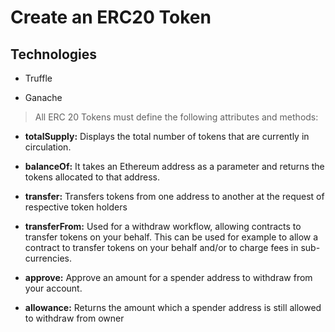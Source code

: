 # Create an ERC20 Token

## Technologies

- Truffle

- Ganache

> All ERC 20 Tokens must define the following attributes and methods:

- **totalSupply:** Displays the total number of tokens that are currently in circulation.

- **balanceOf:** It takes an Ethereum address as a parameter and returns the tokens allocated to that address.

- **transfer:** Transfers tokens from one address to another at the request of respective token holders

- **transferFrom:** Used for a withdraw workflow, allowing contracts to transfer tokens on your behalf. This can be used for example to allow a contract to transfer tokens on your behalf and/or to charge fees in sub-currencies.

- **approve:** Approve an amount for a spender address to withdraw from your account.

- **allowance:** Returns the amount which a spender address is still allowed to withdraw from owner
